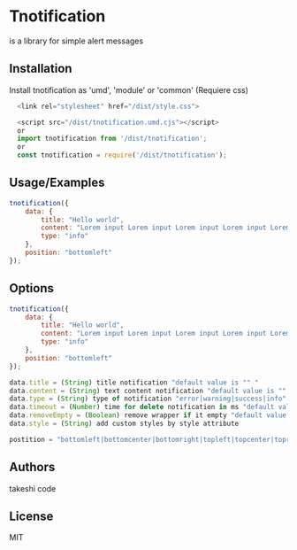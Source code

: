
# Tnotification

is a library for simple alert messages


## Installation

Install tnotification as 'umd', 'module' or 'common' (Requiere css)

```javascript
  <link rel="stylesheet" href="/dist/style.css">

  <script src="/dist/tnotification.umd.cjs"></script>
  or
  import tnotification from '/dist/tnotification';
  or
  const tnotification = require('/dist/tnotification');
```
## Usage/Examples

```javascript
tnotification({
    data: {
        title: "Hello world",
        content: "Lorem input Lorem input Lorem input Lorem input Lorem",
        type: "info"
    },
    position: "bottomleft"
});
```


## Options
```javascript
tnotification({
    data: {
        title: "Hello world",
        content: "Lorem input Lorem input Lorem input Lorem input Lorem",
        type: "info"
    },
    position: "bottomleft"
});

data.title = (String) title notification "default value is "" "
data.content = (String) text content notification "default value is "" "
data.type = (String) type of notification "error|warning|success|info" "default value is "info""
data.timeout = (Number) time for delete notification in ms "default value is "8 seconds""
data.removeEmpty = (Boolean) remove wrapper if it empty "default value is "false""
data.style = (String) add custom styles by style attribute 

postition = "bottomleft|bottomcenter|bottomright|topleft|topcenter|topright"
```

## Authors
takeshi code


## License
MIT